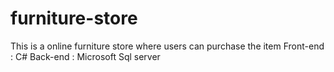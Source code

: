 # furniture-store
This is a online furniture store where users can purchase the item
Front-end : C#
Back-end : Microsoft Sql server
